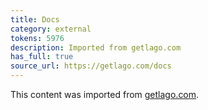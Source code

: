 ```yaml
---
title: Docs
category: external
tokens: 5976
description: Imported from getlago.com
has_full: true
source_url: https://getlago.com/docs
---
```


This content was imported from [getlago.com](https://getlago.com/docs).
